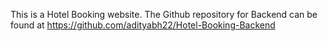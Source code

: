 This is a Hotel Booking website.
The Github repository for Backend can be found at https://github.com/adityabh22/Hotel-Booking-Backend
